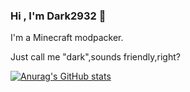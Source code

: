 ### Hi , I'm Dark2932 👋

I'm a Minecraft modpacker.

Just call me "dark",sounds friendly,right?

[![Anurag's GitHub stats](https://github-readme-stats.vercel.app/api?username=Dark2932)](https://github.com/anuraghazra/github-readme-stats)
